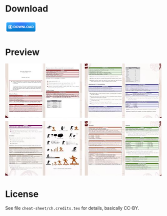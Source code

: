 
# Download

[![Download](/gfx/download.jpg)](https://github.com/ralfbiedert/eclipse-phase-2-tools/releases/download/v2017-10-27/ep2-cheat-sheet-2017-10-27.pdf)

# Preview

![Preview](/gfx/preview-cheat-sheet-r1.jpg)


# License

See file `cheat-sheet/ch.credits.tex` for details,  basically CC-BY.
